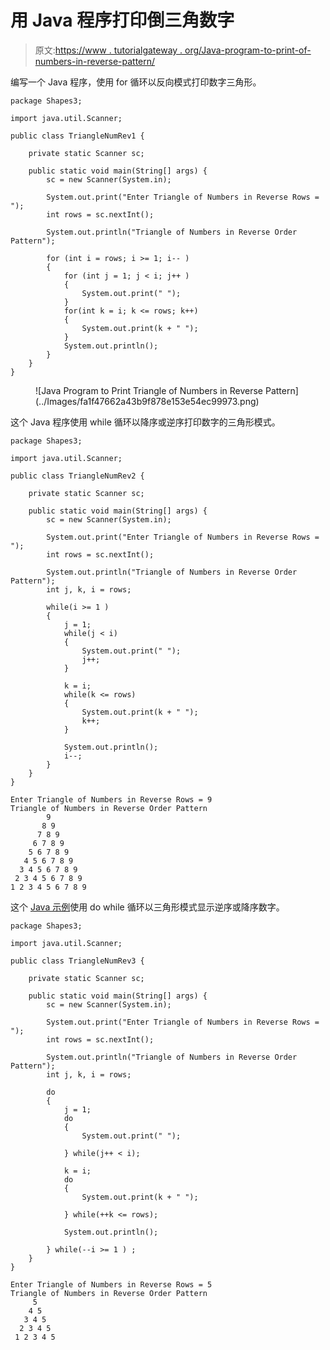# 用 Java 程序打印倒三角数字

> 原文:[https://www . tutorialgateway . org/Java-program-to-print-of-numbers-in-reverse-pattern/](https://www.tutorialgateway.org/java-program-to-print-triangle-of-numbers-in-reverse-pattern/)

编写一个 Java 程序，使用 for 循环以反向模式打印数字三角形。

```
package Shapes3;

import java.util.Scanner;

public class TriangleNumRev1 {

	private static Scanner sc;

	public static void main(String[] args) {
		sc = new Scanner(System.in);

		System.out.print("Enter Triangle of Numbers in Reverse Rows = ");
		int rows = sc.nextInt();

		System.out.println("Triangle of Numbers in Reverse Order Pattern");

		for (int i = rows; i >= 1; i-- ) 
		{
			for (int j = 1; j < i; j++ ) 
			{
				System.out.print(" ");
			}
			for(int k = i; k <= rows; k++) 
			{
				System.out.print(k + " ");
			}
			System.out.println();
		}
	}
}
```

<figure class="wp-block-image size-large">![Java Program to Print Triangle of Numbers in Reverse Pattern](../Images/fa1f47662a43b9f878e153e54ec99973.png)</figure>

这个 Java 程序使用 while 循环以降序或逆序打印数字的三角形模式。

```
package Shapes3;

import java.util.Scanner;

public class TriangleNumRev2 {

	private static Scanner sc;

	public static void main(String[] args) {
		sc = new Scanner(System.in);

		System.out.print("Enter Triangle of Numbers in Reverse Rows = ");
		int rows = sc.nextInt();

		System.out.println("Triangle of Numbers in Reverse Order Pattern");
		int j, k, i = rows;

		while(i >= 1 ) 
		{
			j = 1; 
			while(j < i) 
			{
				System.out.print(" ");
				j++;
			}

			k = i;
			while(k <= rows) 
			{
				System.out.print(k + " ");
				k++;
			}

			System.out.println();
			i--;
		}
	}
}
```

```
Enter Triangle of Numbers in Reverse Rows = 9
Triangle of Numbers in Reverse Order Pattern
        9 
       8 9 
      7 8 9 
     6 7 8 9 
    5 6 7 8 9 
   4 5 6 7 8 9 
  3 4 5 6 7 8 9 
 2 3 4 5 6 7 8 9 
1 2 3 4 5 6 7 8 9 
```

这个 [Java 示例](https://www.tutorialgateway.org/learn-java-programs/)使用 do while 循环以三角形模式显示逆序或降序数字。

```
package Shapes3;

import java.util.Scanner;

public class TriangleNumRev3 {

	private static Scanner sc;

	public static void main(String[] args) {
		sc = new Scanner(System.in);

		System.out.print("Enter Triangle of Numbers in Reverse Rows = ");
		int rows = sc.nextInt();

		System.out.println("Triangle of Numbers in Reverse Order Pattern");
		int j, k, i = rows;

		do
		{
			j = 1; 
			do 
			{
				System.out.print(" ");

			} while(j++ < i);

			k = i;
			do 
			{
				System.out.print(k + " ");

			} while(++k <= rows);

			System.out.println();

		} while(--i >= 1 ) ;
	}
}
```

```
Enter Triangle of Numbers in Reverse Rows = 5
Triangle of Numbers in Reverse Order Pattern
     5 
    4 5 
   3 4 5 
  2 3 4 5 
 1 2 3 4 5 
```